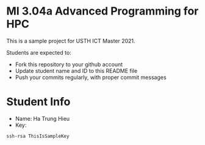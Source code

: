 MI 3.04a Advanced Programming for HPC
=============================================

This is a sample project for USTH ICT Master 2021.

Students are expected to:

* Fork this repository to your github account
* Update student name and ID to this README file
* Push your commits regularly, with proper commit messages

Student Info
=======================

* Name: Ha Trung Hieu
* Key:

```
ssh-rsa ThisIsSampleKey
```


